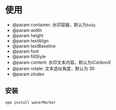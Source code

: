 # 使用

-   @param container: 水印容器，默认为`body`
-   @param width
-   @param height
-   @param textAlign
-   @param textBaseline
-   @param font
-   @param fillStyle
-   @param content: 水印文本内容，默认为*iCarbonX*
-   @param rotate: 文本选址角度，默认为 30
-   @param zIndex

## 安装

```bash
npm install waterMarker
```
